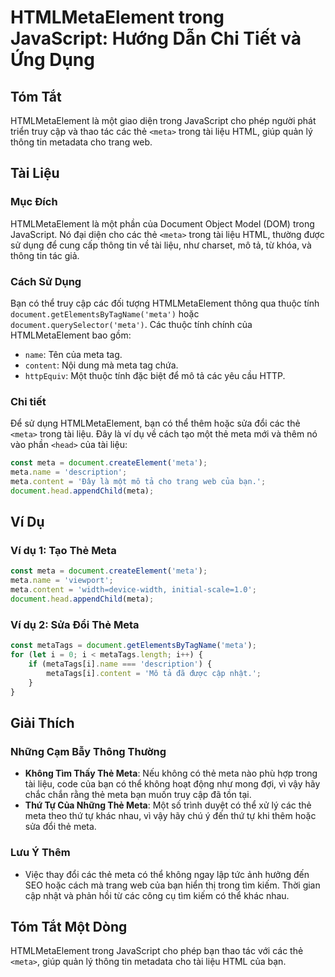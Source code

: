 <!--
Meta Description: # HTMLMetaElement trong JavaScript: Hướng Dẫn Chi Tiết và Ứng Dụng ## Tóm Tắt HTMLMetaElement là một giao diện trong JavaScript cho phép người phát tr...
Meta Keywords: meta, thẻ, các, trong, của
-->

# HTMLMetaElement trong JavaScript: Hướng Dẫn Chi Tiết và Ứng Dụng

## Tóm Tắt
HTMLMetaElement là một giao diện trong JavaScript cho phép người phát triển truy cập và thao tác các thẻ `<meta>` trong tài liệu HTML, giúp quản lý thông tin metadata cho trang web.

## Tài Liệu
### Mục Đích
HTMLMetaElement là một phần của Document Object Model (DOM) trong JavaScript. Nó đại diện cho các thẻ `<meta>` trong tài liệu HTML, thường được sử dụng để cung cấp thông tin về tài liệu, như charset, mô tả, từ khóa, và thông tin tác giả.

### Cách Sử Dụng
Bạn có thể truy cập các đối tượng HTMLMetaElement thông qua thuộc tính `document.getElementsByTagName('meta')` hoặc `document.querySelector('meta')`. Các thuộc tính chính của HTMLMetaElement bao gồm:

- `name`: Tên của meta tag.
- `content`: Nội dung mà meta tag chứa.
- `httpEquiv`: Một thuộc tính đặc biệt để mô tả các yêu cầu HTTP.

### Chi tiết
Để sử dụng HTMLMetaElement, bạn có thể thêm hoặc sửa đổi các thẻ `<meta>` trong tài liệu. Đây là ví dụ về cách tạo một thẻ meta mới và thêm nó vào phần `<head>` của tài liệu:

```javascript
const meta = document.createElement('meta');
meta.name = 'description';
meta.content = 'Đây là một mô tả cho trang web của bạn.';
document.head.appendChild(meta);
```

## Ví Dụ
### Ví dụ 1: Tạo Thẻ Meta
```javascript
const meta = document.createElement('meta');
meta.name = 'viewport';
meta.content = 'width=device-width, initial-scale=1.0';
document.head.appendChild(meta);
```

### Ví dụ 2: Sửa Đổi Thẻ Meta
```javascript
const metaTags = document.getElementsByTagName('meta');
for (let i = 0; i < metaTags.length; i++) {
    if (metaTags[i].name === 'description') {
        metaTags[i].content = 'Mô tả đã được cập nhật.';
    }
}
```

## Giải Thích
### Những Cạm Bẫy Thông Thường
- **Không Tìm Thấy Thẻ Meta**: Nếu không có thẻ meta nào phù hợp trong tài liệu, code của bạn có thể không hoạt động như mong đợi, vì vậy hãy chắc chắn rằng thẻ meta bạn muốn truy cập đã tồn tại.
- **Thứ Tự Của Những Thẻ Meta**: Một số trình duyệt có thể xử lý các thẻ meta theo thứ tự khác nhau, vì vậy hãy chú ý đến thứ tự khi thêm hoặc sửa đổi thẻ meta.

### Lưu Ý Thêm
- Việc thay đổi các thẻ meta có thể không ngay lập tức ảnh hưởng đến SEO hoặc cách mà trang web của bạn hiển thị trong tìm kiếm. Thời gian cập nhật và phản hồi từ các công cụ tìm kiếm có thể khác nhau.

## Tóm Tắt Một Dòng
HTMLMetaElement trong JavaScript cho phép bạn thao tác với các thẻ `<meta>`, giúp quản lý thông tin metadata cho tài liệu HTML của bạn.